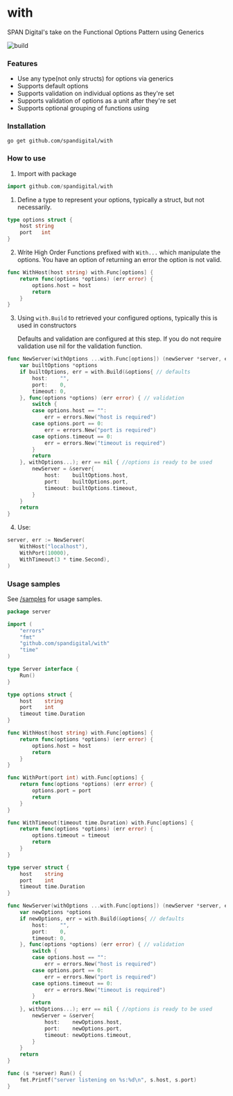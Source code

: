 # with
SPAN Digital's take on the Functional Options Pattern using Generics

![build](https://github.com/spandigital/with/actions/workflows/go.yml/badge.svg)

### Features
- Use any type(not only structs) for options via generics
- Supports default options
- Supports validation on individual options as they're set
- Supports validation of options as a unit after they're set
- Supports optional grouping of functions using 

### Installation

```bash
go get github.com/spandigital/with
```

### How to use

1. Import with package

```go
import github.com/spandigital/with
```

1. Define a type to represent your options, typically a struct, but not necessarily.

```go
type options struct {
	host string
	port   int
}
```

2. Write High Order Functions prefixed with ``With...`` which manipulate the options.
   You have an option of returning an error the option is not valid.

```go
func WithHost(host string) with.Func[options] {
    return func(options *options) (err error) {
        options.host = host
        return
    }
}
```

3. Using `with.Build` to retrieved your configured options, typically this is used in constructors

   Defaults and validation are configured at this step. If you do not require validation use nil
   for the validation function.

```go
func NewServer(withOptions ...with.Func[options]) (newServer *server, err error) {
	var builtOptions *options
	if builtOptions, err = with.Build(&options{ // defaults
		host:    "",
		port:    0,
		timeout: 0,
	}, func(options *options) (err error) { // validation
		switch {
		case options.host == "":
			err = errors.New("host is required")
		case options.port == 0:
			err = errors.New("port is required")
		case options.timeout == 0:
			err = errors.New("timeout is required")
		}
		return
	}, withOptions...); err == nil { //options is ready to be used
		newServer = &server{
			host:    builtOptions.host,
			port:    builtOptions.port,
			timeout: builtOptions.timeout,
		}
	}
	return
}
```

4. Use:

```go
server, err := NewServer(
	WithHost("localhost"),
	WithPort(10000),
	WithTimeout(3 * time.Second),
)
```

### Usage samples

See [/samples](/samples) for usage samples.

```go
package server

import (
	"errors"
	"fmt"
	"github.com/spandigital/with"
	"time"
)

type Server interface {
	Run()
}

type options struct {
	host    string
	port    int
	timeout time.Duration
}

func WithHost(host string) with.Func[options] {
	return func(options *options) (err error) {
		options.host = host
		return
	}
}

func WithPort(port int) with.Func[options] {
	return func(options *options) (err error) {
		options.port = port
		return
	}
}

func WithTimeout(timeout time.Duration) with.Func[options] {
	return func(options *options) (err error) {
		options.timeout = timeout
		return
	}
}

type server struct {
	host    string
	port    int
	timeout time.Duration
}

func NewServer(withOptions ...with.Func[options]) (newServer *server, err error) {
	var newOptions *options
	if newOptions, err = with.Build(&options{ // defaults
		host:    "",
		port:    0,
		timeout: 0,
	}, func(options *options) (err error) { // validation
		switch {
		case options.host == "":
			err = errors.New("host is required")
		case options.port == 0:
			err = errors.New("port is required")
		case options.timeout == 0:
			err = errors.New("timeout is required")
		}
		return
	}, withOptions...); err == nil { //options is ready to be used
		newServer = &server{
			host:    newOptions.host,
			port:    newOptions.port,
			timeout: newOptions.timeout,
		}
	}
	return
}

func (s *server) Run() {
	fmt.Printf("server listening on %s:%d\n", s.host, s.port)
}
```


